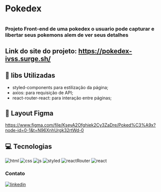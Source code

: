<h1>Pokedex <h1>

### Projeto Front-end de uma pokedex o usuario pode capturar e libertar seus pokemons alem de ver seus detalhes

## Link do site do projeto: https://pokedex-ivss.surge.sh/

## 📒 libs Utilizadas 
+ styled-components para estilização da página;
+ axios: para requisição de API;
 + react-router-react: para interação entre páginas;

## 📃 Layout Figma
https://www.figma.com/file/KseyA2Ofghiek2Cy3ZaDre/Poked%C3%A9x?node-id=0-1&t=N96XnhUrgk32rtWd-0

## 💻 Tecnologias
![html](https://img.shields.io/badge/HTML5-E34F26?style=for-the-badge&logo=html5&logoColor=white) ![css](https://img.shields.io/badge/CSS3-1572B6?style=for-the-badge&logo=css3&logoColor=white
) ![js](https://img.shields.io/badge/JavaScript-F7DF1E?style=for-the-badge&logo=javascript&logoColor=black) ![styled](https://img.shields.io/badge/styled--components-DB7093?style=for-the-badge&logo=styled-components&logoColor=white) ![reactRouter](https://img.shields.io/badge/React_Router-CA4245?style=for-the-badge&logo=react-router&logoColor=white) ![react](https://img.shields.io/badge/React-20232A?style=for-the-badge&logo=react&logoColor=61DAFB)


### Contato
[![linkedin](https://img.shields.io/badge/LinkedIn-0077B5?style=for-the-badge&logo=linkedin&logoColor=white)](https://www.linkedin.com/in/italo-silva-55244421a/)
